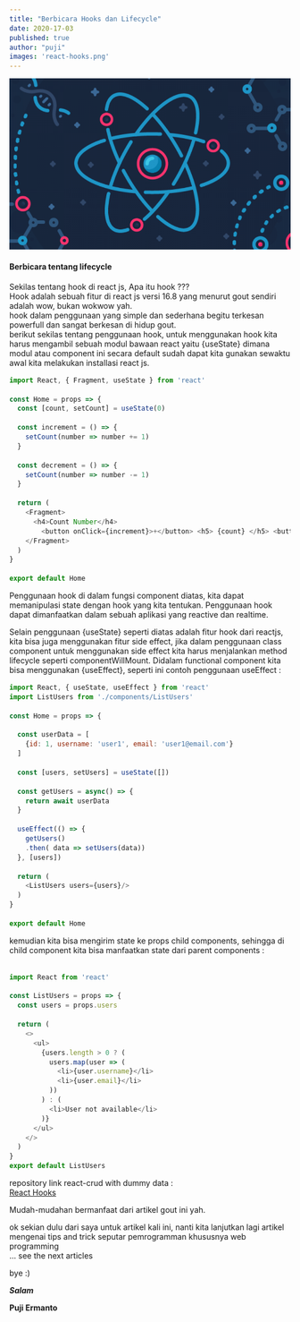 ```yaml
---
title: "Berbicara Hooks dan Lifecycle"
date: 2020-17-03
published: true
author: "puji"
images: 'react-hooks.png'
---  
```


![react-hooks](./react-js-artwork.png)  

#### Berbicara tentang lifecycle  
Sekilas tentang hook di react js, Apa itu hook ???  
Hook adalah sebuah fitur di react js versi 16.8 yang menurut gout sendiri adalah wow, bukan wokwow yah.  
hook dalam penggunaan yang simple dan sederhana begitu terkesan powerfull dan sangat berkesan di hidup gout.  
berikut sekilas tentang penggunaan hook, untuk menggunakan hook kita harus mengambil sebuah modul bawaan react yaitu {useState} dimana modul atau component ini secara default sudah dapat kita gunakan sewaktu awal kita melakukan installasi react js.  

```javascript
import React, { Fragment, useState } from 'react'

const Home = props => {
  const [count, setCount] = useState(0)

  const increment = () => {
    setCount(number => number += 1)
  }

  const decrement = () => {
    setCount(number => number -= 1)
  }

  return (
    <Fragment>
      <h4>Count Number</h4>
        <button onClick={increment}>+</button> <h5> {count} </h5> <button onClick={decrement}>-</button>
    </Fragment>
  )
}

export default Home
```  

Penggunaan hook di dalam fungsi component diatas, kita dapat memanipulasi state dengan hook yang kita tentukan. Penggunaan hook dapat dimanfaatkan dalam sebuah aplikasi yang reactive dan realtime.  

Selain penggunaan {useState} seperti diatas adalah fitur hook dari reactjs, kita bisa juga menggunakan fitur side effect, jika dalam penggunaan class component untuk menggunakan side effect kita harus menjalankan method lifecycle seperti  componentWillMount. Didalam functional component kita bisa menggunakan {useEffect}, seperti ini contoh penggunaan useEffect :  

```javascript
import React, { useState, useEffect } from 'react'
import ListUsers from './components/ListUsers'

const Home = props => {

  const userData = [
    {id: 1, username: 'user1', email: 'user1@email.com'}
  ]

  const [users, setUsers] = useState([])

  const getUsers = async() => {
    return await userData
  }

  useEffect(() => {
    getUsers()
    .then( data => setUsers(data))
  }, [users])

  return (
    <ListUsers users={users}/>
  )
} 

export default Home

```  

kemudian kita bisa mengirim state ke props child components, sehingga di child component kita bisa manfaatkan state dari parent components :  

```javascript

import React from 'react'

const ListUsers = props => {
  const users = props.users

  return (
    <>
      <ul>
        {users.length > 0 ? (
          users.map(user => (
            <li>{user.username}</li>
            <li>{user.email}</li>
          ))
        ) : (
          <li>User not available</li>
        )}
      </ul>
    </>
  )
}
export default ListUsers
```  

repository link react-crud with dummy data :  
<a href="https://github.com/codesyariah122/youtube-chanel-codesyariah/tree/react">React Hooks</a>


Mudah-mudahan bermanfaat dari artikel gout ini yah.

ok sekian dulu dari saya untuk artikel kali ini, nanti kita lanjutkan lagi artikel mengenai tips and trick seputar pemrogramman khususnya web programming  
... see the next articles 

bye :) 


***Salam***

**Puji Ermanto**
